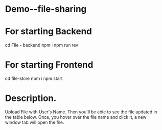 # Demo--file-sharing

# For starting Backend
cd File - backend
npm i
npm run rev

# For starting Frontend
cd file-store
npm i
npm start

# Description.
Upload File with User's Name. 
Then you'll be able to see the file updated in the table below. 
Once, you hover over the file name and click it, a new window tab will open the file.

